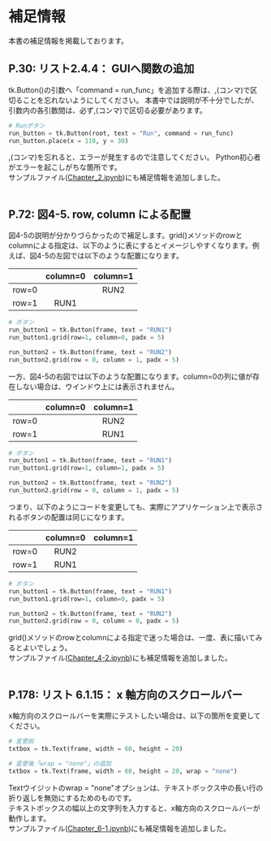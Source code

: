 # 補足情報  

本書の補足情報を掲載しております。  

## P.30: リスト2.4.4： GUIへ関数の追加

tk.Button()の引数へ「command = run_func」を追加する際は、,(コンマ)で区切ることを忘れないようにしてください。
本書中では説明が不十分でしたが、引数内の各引数間は、必ず,(コンマ)で区切る必要があります。  

```python
# Runボタン
run_button = tk.Button(root, text = "Run", command = run_func)
run_button.place(x = 110, y = 30)
```
,(コンマ)を忘れると、エラーが発生するので注意してください。 Python初心者がエラーを起こしがちな箇所です。  
サンプルファイル([Chapter_2.ipynb](./Chapter_2/Chapter_2.ipynb))にも補足情報を追加しました。
</br>
</br>
## P.72: 図4-5. row, column による配置

図4-5の説明が分かりづらかったので補足します。grid()メソッドのrowとcolumnによる指定は、以下のように表にするとイメージしやすくなります。例えば、図4-5の左図では以下のような配置になります。

|  | column=0 | column=1 |
| :-: | :-: | :-: |
| row=0 |    | RUN2 |
| row=1 | RUN1 |    |
```python
# ボタン
run_button1 = tk.Button(frame, text = "RUN1")
run_button1.grid(row=1, column=0, padx = 5)

run_button2 = tk.Button(frame, text = "RUN2")
run_button2.grid(row = 0, column = 1, padx = 5)
```

一方、図4-5の右図では以下のような配置になります。column=0の列に値が存在しない場合は、ウインドウ上には表示されません。

|  | column=0 | column=1 |
| :-: | :-: | :-: |
| row=0 |    | RUN2 |
| row=1 |    | RUN1 |
```python
# ボタン
run_button1 = tk.Button(frame, text = "RUN1")
run_button1.grid(row=1, column=1, padx = 5)

run_button2 = tk.Button(frame, text = "RUN2")
run_button2.grid(row = 0, column = 1, padx = 5)
```

つまり、以下のようにコードを変更しても、実際にアプリケーション上で表示されるボタンの配置は同じになります。

|  | column=0 | column=1 |
| :-: | :-: | :-: |
| row=0 | RUN2 |    |
| row=1 | RUN1 |    |
```python
# ボタン
run_button1 = tk.Button(frame, text = "RUN1")
run_button1.grid(row=1, column=0, padx = 5)

run_button2 = tk.Button(frame, text = "RUN2")
run_button2.grid(row = 0, column = 0, padx = 5)
```

grid()メソッドのrowとcolumnによる指定で迷った場合は、一度、表に描いてみるとよいでしょう。  
サンプルファイル([Chapter_4-2.ipynb](./Chapter_4/Chapter_4-2.ipynb))にも補足情報を追加しました。  
</br>
## P.178: リスト 6.1.15： x 軸方向のスクロールバー

x軸方向のスクロールバーを実際にテストしたい場合は、以下の箇所を変更してください。  

```python
# 変更前
txtbox = tk.Text(frame, width = 60, height = 20)
```
```python
# 変更後「wrap = "none"」の追加
txtbox = tk.Text(frame, width = 60, height = 20, wrap = "none")
```
Textウイジットのwrap = "none"オプションは、テキストボックス中の長い行の折り返しを無効にするためのものです。  
テキストボックスの幅以上の文字列を入力すると、x軸方向のスクロールバーが動作します。  
サンプルファイル([Chapter_6-1.ipynb](./Chapter_6/Chapter_6-1.ipynb))にも補足情報を追加しました。
